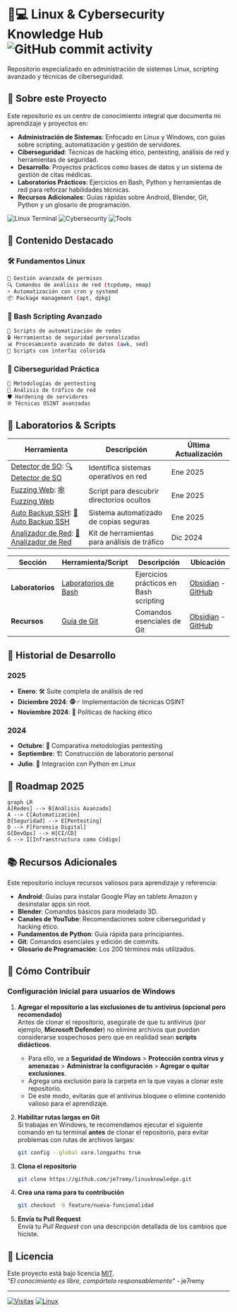 # 🐧💻 Linux & Cybersecurity Knowledge Hub ![GitHub commit activity](https://img.shields.io/github/commit-activity/m/je7remy/linuxknowledge?color=blue&label=Updates)

Repositorio especializado en administración de sistemas Linux, scripting avanzado y técnicas de ciberseguridad.

## 📌 Sobre este Proyecto

Este repositorio es un centro de conocimiento integral que documenta mi aprendizaje y proyectos en:

- **Administración de Sistemas**: Enfocado en Linux y Windows, con guías sobre scripting, automatización y gestión de servidores.
- **Ciberseguridad**: Técnicas de hacking ético, pentesting, análisis de red y herramientas de seguridad.
- **Desarrollo**: Proyectos prácticos como bases de datos y un sistema de gestión de citas médicas.
- **Laboratorios Prácticos**: Ejercicios en Bash, Python y herramientas de red para reforzar habilidades técnicas.
- **Recursos Adicionales**: Guías rápidas sobre Android, Blender, Git, Python y un glosario de programación.

![Linux Terminal](https://img.shields.io/badge/Shell-Bash-4EAA25?logo=gnu-bash&logoColor=white) ![Cybersecurity](https://img.shields.io/badge/Ciberseguridad-Pentesting-red) ![Tools](https://img.shields.io/badge/Herramientas-TCPdump%20|%20Wireshark%20|%20Nmap-orange)

## 🚀 Contenido Destacado

### 🛠️ Fundamentos Linux
```bash
📂 Gestión avanzada de permisos
🔍 Comandos de análisis de red (tcpdump, nmap)
⚡ Automatización con cron y systemd
📦 Package management (apt, dpkg)
```

### 🧠 Bash Scripting Avanzado
```bash
🔄 Scripts de automatización de redes
🔒 Herramientas de seguridad personalizadas
📊 Procesamiento avanzado de datos (awk, sed)
🎨 Scripts con interfaz colorida
```

### 🔐 Ciberseguridad Práctica
```bash
🔎 Metodologías de pentesting
📡 Análisis de tráfico de red
🛡️ Hardening de servidores
🌐 Técnicas OSINT avanzadas
```

## 🧪 Laboratorios & Scripts  

| Herramienta                                                                                                                                                                                                                                                                                                                                                                                                                                                                                                                                                                                                                                                                                    | Descripción                                  | Última Actualización |
| ---------------------------------------------------------------------------------------------------------------------------------------------------------------------------------------------------------------------------------------------------------------------------------------------------------------------------------------------------------------------------------------------------------------------------------------------------------------------------------------------------------------------------------------------------------------------------------------------------------------------------------------------------------------------------------------------- | -------------------------------------------- | -------------------- |
| [Detector de SO](obsidian://open?vault=linuxknowledge&file=01-Sistemas-Operativos%2FLinux%2F1-%20El%20Hacker%20Legendario%20%F0%9F%90%A7%F0%9F%90%8D%20-%20Fundamentos%2C%20Hacking%20y%20Certificaciones%2F1-%20Curso%20de%20Linux%20y%20Bash%20Scripting%2F9-%20Ejercicios%20Pr%C3%A1cticos%2F9-%20Detector%20de%20Sistemas%20Operativos%20%E2%80%93%20PARTE%201): [🔍 Detector de SO](https://github.com/je7remy/linuxknowledge/blob/main/01-Sistemas-Operativos/Linux/1-%20El%20Hacker%20Legendario%20%F0%9F%90%A7%F0%9F%90%8D%20-%20Fundamentos%2C%20Hacking%20y%20Certificaciones/1-%20Curso%20de%20Linux%20y%20Bash%20Scripting/9-%20Ejercicios%20Pr%C3%A1cticos/9-%20Detector%20de%20Sistemas%20Operativos%20%E2%80%93%20PARTE%201.md)                                                                                     | Identifica sistemas operativos en red        | Ene 2025             |
| [Fuzzing Web](obsidian://open?vault=linuxknowledge&file=01-Sistemas-Operativos%2FLinux%2F1-%20El%20Hacker%20Legendario%20%F0%9F%90%A7%F0%9F%90%8D%20-%20Fundamentos%2C%20Hacking%20y%20Certificaciones%2F1-%20Curso%20de%20Linux%20y%20Bash%20Scripting%2F9-%20Ejercicios%20Pr%C3%A1cticos%2F2-%20Bash%20Scripting%20Aplicado%20a%20Ciberseguridad%20%E2%80%93%20Script%20para%20Hacer%20Fuzzing%20Web): [🕸️ Fuzzing Web](https://github.com/je7remy/linuxknowledge/blob/main/01-Sistemas-Operativos/Linux/1-%20El%20Hacker%20Legendario%20%F0%9F%90%A7%F0%9F%90%8D%20-%20Fundamentos%2C%20Hacking%20y%20Certificaciones/1-%20Curso%20de%20Linux%20y%20Bash%20Scripting/9-%20Ejercicios%20Pr%C3%A1cticos/2-%20Bash%20Scripting%20Aplicado%20a%20Ciberseguridad%20%E2%80%93%20Script%20para%20Hacer%20Fuzzing%20Web.md)              | Script para descubrir directorios ocultos    | Ene 2025             |
| [Auto Backup SSH](obsidian://open?vault=linuxknowledge&file=01-Sistemas-Operativos%2FLinux%2F1-%20El%20Hacker%20Legendario%20%F0%9F%90%A7%F0%9F%90%8D%20-%20Fundamentos%2C%20Hacking%20y%20Certificaciones%2F1-%20Curso%20de%20Linux%20y%20Bash%20Scripting%2F8-%20Gesti%C3%B3n%20de%20Servidores%20con%20Scripts%20de%20Bash%2F7-%20Automatizaci%C3%B3n%20de%20Copias%20de%20Seguridad%20en%20Servidor%20SSH): [💾 Auto Backup SSH](https://github.com/je7remy/linuxknowledge/blob/main/01-Sistemas-Operativos/Linux/1-%20El%20Hacker%20Legendario%20%F0%9F%90%A7%F0%9F%90%8D%20-%20Fundamentos%2C%20Hacking%20y%20Certificaciones/1-%20Curso%20de%20Linux%20y%20Bash%20Scripting/8-%20Gesti%C3%B3n%20de%20Servidores%20con%20Scripts%20de%20Bash/7-%20Automatizaci%C3%B3n%20de%20Copias%20de%20Seguridad%20en%20Servidor%20SSH.md) | Sistema automatizado de copias seguras       | Ene 2025             |
| [Analizador de Red](obsidian://open?vault=linuxknowledge&file=01-Sistemas-Operativos%2FLinux%2F1-%20El%20Hacker%20Legendario%20%F0%9F%90%A7%F0%9F%90%8D%20-%20Fundamentos%2C%20Hacking%20y%20Certificaciones%2F1-%20Curso%20de%20Linux%20y%20Bash%20Scripting%2F9-%20Ejercicios%20Pr%C3%A1cticos%2F5-%20An%C3%A1lisis%20de%20la%20Red%20con%20Bash%20%E2%80%93%20PARTE%203): [📡 Analizador de Red](https://github.com/je7remy/linuxknowledge/blob/main/01-Sistemas-Operativos/Linux/1-%20El%20Hacker%20Legendario%20%F0%9F%90%A7%F0%9F%90%8D%20-%20Fundamentos%2C%20Hacking%20y%20Certificaciones/1-%20Curso%20de%20Linux%20y%20Bash%20Scripting/9-%20Ejercicios%20Pr%C3%A1cticos/5-%20An%C3%A1lisis%20de%20la%20Red%20con%20Bash%20%E2%80%93%20PARTE%203.md)                                                                       | Kit de herramientas para análisis de tráfico | Dic 2024             |

| Sección          | Herramienta/Script                                                                                                           | Descripción                            | Ubicación                                                                                                                                                                                                                   |
| ---------------- | ---------------------------------------------------------------------------------------------------------------------------- | -------------------------------------- | --------------------------------------------------------------------------------------------------------------------------------------------------------------------------------------------------------------------------- |
| **Laboratorios** | [Laboratorios de Bash](https://github.com/je7remy/linuxknowledge/blob/main/04-Laboratorios/1-%20Laboratorios%20de%20Bash.md) | Ejercicios prácticos en Bash scripting | [Obsidian](obsidian://open?vault=linuxknowledge&file=04-Laboratorios%2F1-%20Laboratorios%20de%20Bash) - [GitHub](https://github.com/je7remy/linuxknowledge/blob/main/04-Laboratorios/1-%20Laboratorios%20de%20Bash.md) |
| **Recursos**     | [Guía de Git](https://github.com/je7remy/linuxknowledge/blob/main/05-Recursos/git/1-%20Comandos%20Git.md)                    | Comandos esenciales de Git             | [Obsidian](obsidian://open?vault=linuxknowledge&file=05-Recursos%2Fgit%2F1-%20Comandos%20Git) - [GitHub](https://github.com/je7remy/linuxknowledge/blob/main/05-Recursos/git/1-%20Comandos%20Git.md)                  |

## 📅 Historial de Desarrollo

### 2025
- **Enero**: 🛠️ Suite completa de análisis de red
- **Diciembre 2024**: 🕵️♂️ Implementación de técnicas OSINT
- **Noviembre 2024**: 📜 Políticas de hacking ético

### 2024
- **Octubre**: 🔄 Comparativa metodologías pentesting
- **Septiembre**: 🏗️ Construcción de laboratorio personal
- **Julio**: 🐍 Integración con Python en Linux

## 🌟 Roadmap 2025

```mermaid
graph LR
A[Redes] --> B[Análisis Avanzado]
A --> C[Automatización]
D[Seguridad] --> E[Pentesting]
D --> F[Forensia Digital]
G[DevOps] --> H[CI/CD]
G --> I[Infraestructura como Código]
```

## 📚 Recursos Adicionales

Este repositorio incluye recursos valiosos para aprendizaje y referencia:
- **Android**: Guías para instalar Google Play en tablets Amazon y desinstalar apps sin root.
- **Blender**: Comandos básicos para modelado 3D.
- **Canales de YouTube**: Recomendaciones sobre ciberseguridad y hacking ético.
- **Fundamentos de Python**: Guía rápida para principiantes.
- **Git**: Comandos esenciales y edición de commits.
- **Glosario de Programación**: Los 200 términos más utilizados.


## 🤝 Cómo Contribuir

### Configuración inicial para usuarios de Windows

1. **Agregar el repositorio a las exclusiones de tu antivirus (opcional pero recomendado)**  
    Antes de clonar el repositorio, asegúrate de que tu antivirus (por ejemplo, **Microsoft Defender**) no elimine archivos que puedan considerarse sospechosos pero que en realidad sean **scripts didácticos**.
    
    - Para ello, ve a **Seguridad de Windows** > **Protección contra virus y amenazas** > **Administrar la configuración** > **Agregar o quitar exclusiones**.
    - Agrega una exclusión para la carpeta en la que vayas a clonar este repositorio.
    - De este modo, evitarás que el antivirus bloquee o elimine contenido valioso para el aprendizaje.
2. **Habilitar rutas largas en Git**  
    Si trabajas en Windows, te recomendamos ejecutar el siguiente comando en tu terminal **antes** de clonar el repositorio, para evitar problemas con rutas de archivos largas:
    
    ```bash
    git config --global core.longpaths true
    ```
    
3. **Clona el repositorio**
    
    ```bash
    git clone https://github.com/je7remy/linuxknowledge.git
    ```
    
4. **Crea una rama para tu contribución**
    
    ```bash
    git checkout -b feature/nueva-funcionalidad
    ```
    
5. **Envía tu Pull Request**  
    Envía tu _Pull Request_ con una descripción detallada de los cambios que hiciste.
    


## 📜 Licencia

Este proyecto está bajo licencia [MIT](LICENSE).  
*"El conocimiento es libre, compártelo responsablemente"* - je7remy

---

[![Visitas](https://komarev.com/ghpvc/?username=je7remy&label=Visitas%20al%20Repo&color=blueviolet)](https://github.com/je7remy/linuxknowledge)
[![Linux](https://img.shields.io/badge/Powered%20by-Linux-FCC624?style=flat&logo=linux)](https://www.linux.org/)

